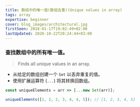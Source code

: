 ```yaml
---
title: 数组中的唯一值(数组去重)(Unique values in array)
tags: array
expertise: beginner
cover: blog_images/architectural.jpg
firstSeen: 2018-01-17T19:02:49+02:00
lastUpdated: 2020-10-22T20:24:44+03:00
---
```


### 查找数组中的所有唯一值。
> Finds all unique values in an array.

- 从给定的数组创建一个 `Set` 以丢弃重复的值。
- 使用扩展运算符 (`...`) 将其转换回数组。

```js
const uniqueElements = arr => [...new Set(arr)];
```

```js
uniqueElements([1, 2, 2, 3, 4, 4, 5]); // [1, 2, 3, 4, 5]
```
